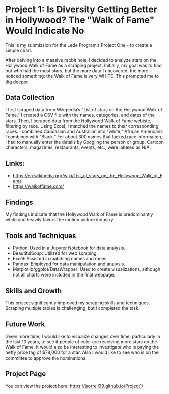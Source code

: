 # Project 1: Is Diversity Getting Better in Hollywood? The "Walk of Fame" Would Indicate No
This is my submission for the Lede Program’s Project One - to create a simple chart.

After delving into a massive rabbit hole, I decided to analyze stars on the Hollywood Walk of Fame as a scraping project. Initially, my goal was to find out who had the most stars, but the more data I uncovered, the more I noticed something: the Walk of Fame is very WHITE. This prompted me to dig deeper.

## Data Collection
I first scraped data from Wikipedia’s "List of stars on the Hollywood Walk of Fame." I created a CSV file with the names, categories, and dates of the stars. Then, I scraped data from the Hollywood Walk of Fame webiste, filtering by race. Using Excel, I matched the names to their corresponding races. I combined Caucasian and Australian into “white,” African Americans I combined with “Black.”  For about 300 names that lacked race information, I had to manually enter the details by Googling the person or group. Cartoon characters, magazines, restaurants, events, etc., were labeled as N/A.
## Links: 
* https://en.wikipedia.org/wiki/List_of_stars_on_the_Hollywood_Walk_of_Fame
* https://walkoffame.com/

## Findings
My findings indicate that the Hollywood Walk of Fame is predominantly white and heavily favors the motion picture industry.

## Tools and Techniques
- Python: Used in a Jupyter Notebook for data analysis.
- BeautifulSoup: Utilized for web scraping.
- Excel: Assisted in matching names and races.
- Pandas: Employed for data manipulation and analysis.
- Matplotlib/ggplot/DataWrapper: Used to create visualizations, although not all charts were included in the final webpage.
  
## Skills and Growth
This project significantly improved my scraping skills and techniques. Scraping multiple tables is challenging, but I completed the task.

## Future Work
Given more time, I would like to visualize changes over time, particularly in the last 10 years, to see if people of color are receiving more stars on the Walk of Fame. It would also be interesting to investigate who is paying the hefty price tag of $78,000 for a star. Also I would like to see who is on the committee to approve the nominations. 

## Project Page
You can view the project here: https://jsorrell99.github.io/Project1/
